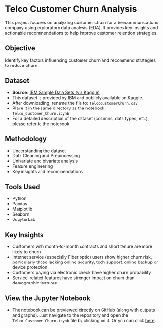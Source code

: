 # Telco Customer Churn Analysis

This project focuses on analyzing customer churn for a telecommunications company using exploratory data analysis (EDA). It provides key insights and actionable recommendations to help improve customer retention strategies.

## Objective  
Identify key factors influencing customer churn and recommend strategies to reduce churn.

## Dataset  
- **Source**: [IBM Sample Data Sets (via Kaggle)](https://www.kaggle.com/datasets/blastchar/telco-customer-churn)  
- This dataset is provided by IBM and publicly available on Kaggle.  
- After downloading, rename the file to: `TelcoCustomerChurn.csv`  
- Place it in the same directory as the notebook: `Telco_Customer_Churn.ipynb`  
- For a detailed description of the dataset (columns, data types, etc.), please refer to the notebook.

## Methodology  
- Understanding the dataset
- Data Cleaning and Preprocessing
- Univariate and bivariate analysis  
- Feature engineering  
- Key insights and recommendations

## Tools Used  
- Python  
- Pandas  
- Matplotlib  
- Seaborn  
- JupyterLab

## Key Insights  
- Customers with month-to-month contracts and short tenure are more likely to churn  
- Internet service (especially Fiber optic) users show higher churn risk, particularly those lacking online security, tech support, online backup or device protection.
- Customers paying via electronic check have higher churn probability  
- Service-related features have stronger impact on churn than demographic features

## View the Jupyter Notebook
- The notebook can be previewed directly on GitHub (along with outputs and graphs). Just navigate to the repository and open the `Telco_Customer_Churn.ipynb` file by clicking on it. Or you can click [here](https://github.com/Karishma-Sultania07/telco-customer-churn-analysis/blob/main/Telco_Customer_Churn.ipynb).
